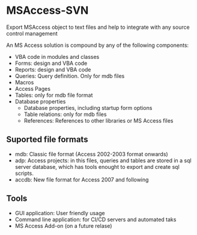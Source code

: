# MSAccess-SVN
Export MSAccess object to text files and help to integrate with any source control management


An MS Access solution is compound by any of the following components:
* VBA code in modules and classes
* Forms: design and VBA code
* Reports: design and VBA code
* Queries: Query definition. Only for mdb files
* Macros
* Access Pages
* Tables: only for mdb file format
* Database properties
  * Database properties, including startup form options
  * Table relations: only for mdb files
  * References: References to other libraries or MS Access files
  
## Suported file formats
* mdb: Classic file format (Access 2002-2003 format onwards)
* adp: Access projects: in this files, queries and tables are stored in a sql server database, which has tools enought to export and create sql scripts.
* accdb: New file format for Access 2007 and following

## Tools
* GUI application: User friendly usage
* Command line application: for CI/CD servers and automated taks
* MS Access Add-on (on a future relase)
